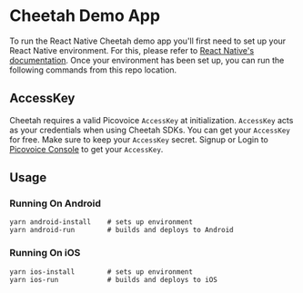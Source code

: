 # Cheetah Demo App

To run the React Native Cheetah demo app you'll first need to set up your React Native environment. For this,
please refer to [React Native's documentation](https://reactnative.dev/docs/environment-setup). Once your environment 
has been set up, you can run the following commands from this repo location.

## AccessKey

Cheetah requires a valid Picovoice `AccessKey` at initialization. `AccessKey` acts as your credentials when using Cheetah SDKs.
You can get your `AccessKey` for free. Make sure to keep your `AccessKey` secret. 
Signup or Login to [Picovoice Console](https://console.picovoice.ai/) to get your `AccessKey`.

## Usage

### Running On Android
```console
yarn android-install    # sets up environment
yarn android-run        # builds and deploys to Android
```

### Running On iOS

```console
yarn ios-install        # sets up environment
yarn ios-run            # builds and deploys to iOS
```
